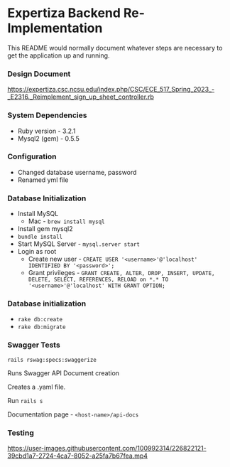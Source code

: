 # Expertiza Backend Re-Implementation

This README would normally document whatever steps are necessary to get the
application up and running.

### Design Document
https://expertiza.csc.ncsu.edu/index.php/CSC/ECE_517_Spring_2023_-_E2316._Reimplement_sign_up_sheet_controller.rb

### System Dependencies
* Ruby version - 3.2.1
* Mysql2 (gem) - 0.5.5

### Configuration
* Changed database username, password
* Renamed yml file

### Database Initialization
* Install MySQL
  * Mac - ``` brew install mysql ```
* Install gem mysql2
* ```bundle install ```
* Start MySQL Server - ``` mysql.server start ```
* Login as root
  * Create new user - ``` CREATE USER '<username>'@'localhost' IDENTIFIED BY '<password>'; ```
  * Grant privileges - ``` GRANT CREATE, ALTER, DROP, INSERT, UPDATE, DELETE, SELECT, REFERENCES, RELOAD on *.* TO '<username>'@'localhost' WITH GRANT OPTION; ```

### Database initialization
* ```rake db:create```
* ```rake db:migrate```

### Swagger Tests
```rails rswag:specs:swaggerize```

Runs Swagger API Document creation

Creates a .yaml file.

Run ```rails s```

Documentation page - ```<host-name>/api-docs```

### Testing

https://user-images.githubusercontent.com/100992314/226822121-39cbd1a7-2724-4ca7-8052-a25fa7b67fea.mp4


